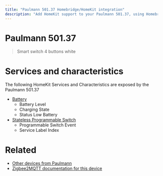 ```yaml
---
title: "Paulmann 501.37 Homebridge/HomeKit integration"
description: "Add HomeKit support to your Paulmann 501.37, using Homebridge, Zigbee2MQTT and homebridge-z2m."
---
```

<!---
This file has been GENERATED using src/docgen/docgen.ts
DO NOT EDIT THIS FILE MANUALLY!
-->
# Paulmann 501.37
> Smart switch 4 buttons white


# Services and characteristics
The following HomeKit Services and Characteristics are exposed by
the Paulmann 501.37

* [Battery](../../battery.md)
  * Battery Level
  * Charging State
  * Status Low Battery
* [Stateless Programmable Switch](../../action.md)
  * Programmable Switch Event
  * Service Label Index


# Related
* [Other devices from Paulmann](../index.md#paulmann)
* [Zigbee2MQTT documentation for this device](https://www.zigbee2mqtt.io/devices/501.37.html)